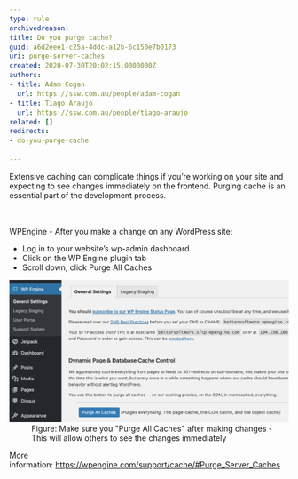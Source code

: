 ```yaml
---
type: rule
archivedreason: 
title: Do you purge cache?
guid: a6d2eee1-c25a-4ddc-a12b-6c150e7b0173
uri: purge-server-caches
created: 2020-07-30T20:02:15.0000000Z
authors:
- title: Adam Cogan
  url: https://ssw.com.au/people/adam-cogan
- title: Tiago Araujo
  url: https://ssw.com.au/people/tiago-araujo
related: []
redirects:
- do-you-purge-cache

---
```



Extensive caching can complicate things if you’re working on your site and expecting to see changes immediately on the frontend. Purging cache is an essential part of the development process.<br>
<br><excerpt class='endintro'></excerpt><br>
<p>​WPEngine - After you make a change on any WordPress site:</p><p></p><ul><li>Log in to your website’s wp-admin dashboard</li><li>Click on the WP Engine plugin tab</li><li>Scroll down, click Purge All Caches ​</li></ul><dl class="image"><dt><img src="purge-cache-wpengine-wordpress.png" alt="purge-cache-wpengine-wordpress.png" style="width:750px;" /></dt><dd>Figure: Make sure you "Purge All Caches​" after making changes - This will allow others to see the changes immediately<br></dd></dl><p>More information: <a href="https://wpengine.com/support/cache/#Purge_Server_Caches">https://wpengine.com/support/cache/#Purge_Server_Caches</a><br></p>


